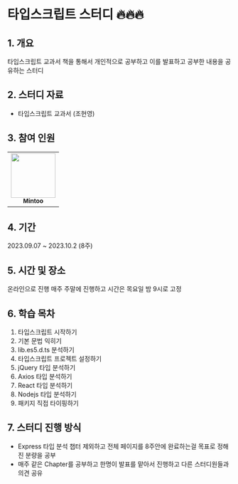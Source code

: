 # 타입스크립트 스터디 🔥🔥🔥

## 1. 개요

타입스크립트 교과서 책을 통해서 개인적으로 공부하고 이를 발표하고 공부한 내용을 공유하는 스터디

## 2. 스터디 자료

- 타입스크립트 교과서 (조현영)

## 3. 참여 인원

<table>
  <tr>
    <td align="center"><a href="https://github.com/Miintoo"><img src="https://avatars.githubusercontent.com/u/96560613?s=400&u=0c4c19ddddc78442134a66831120d34d87b469ac&v=4" width="100px;" alt=""/><br /><sub><b>Mintoo</b></sub></a><br /></td>  
  </tr>
</table>

## 4. 기간

2023.09.07 ~ 2023.10.2 (8주)

## 5. 시간 및 장소

온라인으로 진행 매주 주말에 진행하고 시간은 목요일 밤 9시로 고정

## 6. 학습 목차

1. 타입스크립트 시작하기
2. 기본 문법 익히기
3. lib.es5.d.ts 분석하기
4. 타입스크립트 프로젝트 설정하기
5. jQuery 타입 분석하기 
6. Axios 타입 분석하기
7. React 타입 분석하기
8. Nodejs 타입 분석하기
10. 패키지 직접 타이핑하기

## 7. 스터디 진행 방식

- Express 타입 분석 챕터 제외하고 전체 페이지를 8주안에 완료하는걸 목표로 정해진 분량을 공부
- 매주 같은 Chapter를 공부하고 한명이 발표를 맡아서 진행하고 다른 스터디원들과 의견 공유
